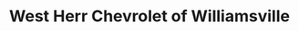 ---
title: "West Herr Chevrolet of Williamsville"
url: /buffalo/west-herr-chevrolet-of-williamsville/
shop: Autohaus
---